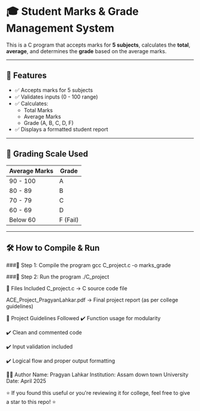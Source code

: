 # 🎓 Student Marks & Grade Management System

This is a C program that accepts marks for **5 subjects**, calculates the **total**, **average**, and determines the **grade** based on the average marks.

---

## 📌 Features

- ✅ Accepts marks for 5 subjects
- ✅ Validates inputs (0 - 100 range)
- ✅ Calculates:
  - Total Marks
  - Average Marks
  - Grade (A, B, C, D, F)
- ✅ Displays a formatted student report

---

## 🧮 Grading Scale Used

| Average Marks | Grade |
|---------------|--------|
| 90 - 100      | A      |
| 80 - 89       | B      |
| 70 - 79       | C      |
| 60 - 69       | D      |
| Below 60      | F (Fail) |

---

## 🛠️ How to Compile & Run

###🔹 Step 1: Compile the program
  gcc C_project.c -o marks_grade
  
###🔹 Step 2: Run the program
  ./C_project

📁 Files Included
C_project.c → C source code file

ACE_Project_PragyanLahkar.pdf → Final project report (as per college guidelines)

📖 Project Guidelines Followed
✔️ Function usage for modularity

✔️ Clean and commented code

✔️ Input validation included

✔️ Logical flow and proper output formatting

👨‍💻 Author
Name: Pragyan Lahkar
Institution: Assam down town University
Date: April 2025

⭐ If you found this useful or you're reviewing it for college, feel free to give a star to this repo! ⭐
